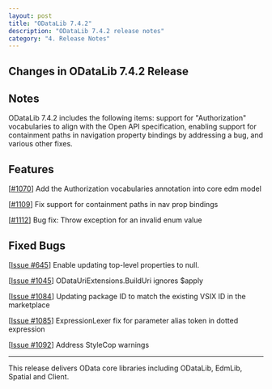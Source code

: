 ```yaml
---
layout: post
title: "ODataLib 7.4.2"
description: "ODataLib 7.4.2 release notes"
category: "4. Release Notes"
---
```


## Changes in ODataLib 7.4.2 Release ##

## Notes ##

ODataLib 7.4.2 includes the following items: support for "Authorization" vocabularies to align with the Open API specification, enabling support for containment paths in navigation property bindings by addressing a bug, and various other fixes.

## Features ##

[[#1070](https://github.com/OData/odata.net/pull/1070)] Add the Authorization vocabularies annotation into core edm model

[[#1109](https://github.com/OData/odata.net/pull/1109)] Fix support for containment paths in nav prop bindings

[[#1112](https://github.com/OData/odata.net/pull/1112)] Bug fix: Throw exception for an invalid enum value

## Fixed Bugs ##

[[Issue #645](https://github.com/OData/odata.net/issues/645)] Enable updating top-level properties to null.

[[Issue #1045](https://github.com/OData/odata.net/issues/1045)] ODataUriExtensions.BuildUri ignores $apply

[[Issue #1084](https://github.com/OData/odata.net/issues/1084)] Updating package ID to match the existing VSIX ID in the marketplace

[[Issue #1085](https://github.com/OData/odata.net/issues/1085)] ExpressionLexer fix for parameter alias token in dotted expression

[[Issue #1092](https://github.com/OData/odata.net/issues/1092)] Address StyleCop warnings

---

This release delivers OData core libraries including ODataLib, EdmLib, Spatial and Client.
